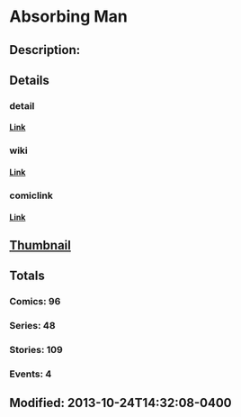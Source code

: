 # Absorbing Man
## Description: 
## Details
### detail
#### [Link](http://marvel.com/characters/84/absorbing_man?utm_campaign=apiRef&utm_source=225578a89fc76f3d20fbffda5d17a88d)
### wiki
#### [Link](http://marvel.com/universe/Absorbing_Man?utm_campaign=apiRef&utm_source=225578a89fc76f3d20fbffda5d17a88d)
### comiclink
#### [Link](http://marvel.com/comics/characters/1009148/absorbing_man?utm_campaign=apiRef&utm_source=225578a89fc76f3d20fbffda5d17a88d)
## [Thumbnail](http://i.annihil.us/u/prod/marvel/i/mg/1/b0/5269678709fb7.jpg)
## Totals
### Comics: 96
### Series: 48
### Stories: 109
### Events: 4
## Modified: 2013-10-24T14:32:08-0400